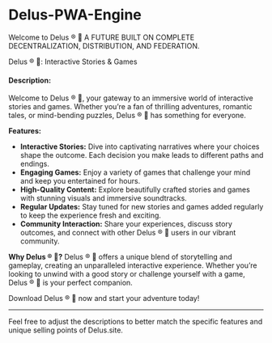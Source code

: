 # Delus-PWA-Engine
Welcome to Delus ® 🐾 A FUTURE BUILT ON COMPLETE DECENTRALIZATION, DISTRIBUTION, AND FEDERATION.

Delus ® 🐾: Interactive Stories & Games

#### Description:
Welcome to Delus ® 🐾, your gateway to an immersive world of interactive stories and games. Whether you’re a fan of thrilling adventures, romantic tales, or mind-bending puzzles, Delus ® 🐾 has something for everyone.

**Features:**
- **Interactive Stories:** Dive into captivating narratives where your choices shape the outcome. Each decision you make leads to different paths and endings.
- **Engaging Games:** Enjoy a variety of games that challenge your mind and keep you entertained for hours.
- **High-Quality Content:** Explore beautifully crafted stories and games with stunning visuals and immersive soundtracks.
- **Regular Updates:** Stay tuned for new stories and games added regularly to keep the experience fresh and exciting.
- **Community Interaction:** Share your experiences, discuss story outcomes, and connect with other Delus ® 🐾 users in our vibrant community.

**Why Delus ® 🐾?**
Delus ® 🐾 offers a unique blend of storytelling and gameplay, creating an unparalleled interactive experience. Whether you’re looking to unwind with a good story or challenge yourself with a game, Delus ® 🐾 is your perfect companion.

Download Delus ® 🐾 now and start your adventure today!

---

Feel free to adjust the descriptions to better match the specific features and unique selling points of Delus.site.
